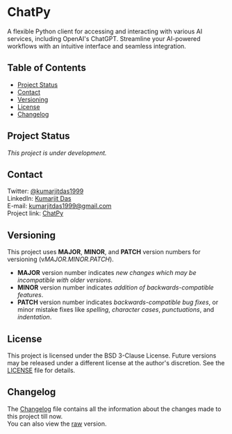 # ChatPy

A flexible Python client for accessing and interacting with various AI services, including OpenAI's ChatGPT. Streamline your AI-powered workflows with an intuitive interface and seamless integration.


## Table of Contents

- [Project Status](#project-status)
- [Contact](#contact)
- [Versioning](#versioning)
- [License](#license)
- [Changelog](#changelog)


## Project Status

*This project is under development.*


## Contact

Twitter: [@kumarjitdas1999](https://twitter.com/kumarjitdas1999)\
LinkedIn: [Kumarjit Das](https://www.linkedin.com/in/kumarjit-das)\
E-mail: [kumarjitdas1999@gmail.com](mailto:kumarjitdas1999+github@gmail.com)\
Project link: [ChatPy](https://github.com/KumarjitDas/ChatPy)


## Versioning

This project uses **MAJOR**, **MINOR**, and **PATCH** version numbers for
versioning (v*MAJOR.MINOR.PATCH*).

- **MAJOR** version number indicates *new changes which may be incompatible with older versions*.
- **MINOR** version number indicates *addition of backwards-compatible features*.
- **PATCH** version number indicates *backwards-compatible bug fixes*, or minor mistake fixes like *spelling*, *character cases*, *punctuations*, and *indentation*.


## License

This project is licensed under the BSD 3-Clause License. Future versions may be released under a different license at the author's discretion. See the [LICENSE](./LICENSE.txt) file for details.


## Changelog

The [Changelog](CHANGELOG.md) file contains all the information about the changes made to this project till now.\
You can also view the [raw](https://raw.githubusercontent.com/KumarjitDas/ChatPy/main/CHANGELOG.md) version.
